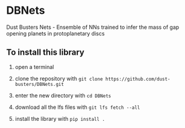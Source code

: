 # DBNets
Dust Busters Nets - Ensemble of NNs trained to infer the mass of gap opening planets in protoplanetary discs

## To install this library

1) open a terminal

2) clone the repository with `git clone https://github.com/dust-busters/DBNets.git` 

2) enter the new directory with `cd DBNets`
   
3) download all the lfs files with `git lfs fetch --all` 

5) install the library with `pip install .`
